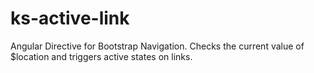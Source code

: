 # ks-active-link
Angular Directive for Bootstrap Navigation. Checks the current value of $location and triggers active states on links.
